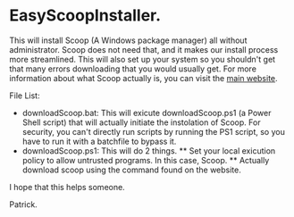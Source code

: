 # EasyScoopInstaller.
This will install Scoop (A Windows package manager) all without administrator. Scoop does not need that, and it makes our install process more streamlined. This will also set up your system so you shouldn't get that many errors downloading that you would usually get.
For more information about what Scoop actually is, you can visit the [main website](https://scoop.sh).


File List:
* downloadScoop.bat: This will exicute downloadScoop.ps1 (a Power Shell script) that will actually initiate the instolation of Scoop. For security, you can't directly run scripts by running the PS1 script, so you have to run it with a batchfile to bypass it.
* downloadScoop.ps1: This will do 2 things.
** Set your local exicution policy to allow untrusted programs. In this case, Scoop.
** Actually download scoop using the command found on the website.

I hope that this helps someone.

Patrick.
